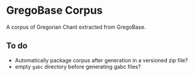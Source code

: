 GregoBase Corpus
================

A corpus of Gregorian Chant extracted from GregoBase.

To do
----

* Automatically package corpus after generation in a versioned zip file?
* empty `gabc` directory before generating gabc files?